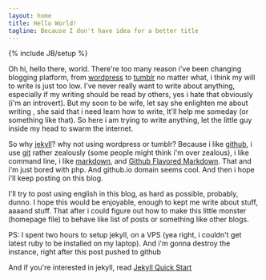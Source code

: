 ```yaml
---
layout: home
title: Hello World!
tagline: Because I don't have idea for a better title
---
```

{% include JB/setup %}

Oh hi, hello there, world. There're too many reason i've been changing blogging platform, from [wordpress](http://wordpress.com) to [tumblr](http://tumblr.com) no matter what, i think my will to write is just too low. I've never really want to write about anything, especially if my writing should be read by others, yes i hate that obviously (i'm an introvert). But my soon to be wife, let say she enlighten me about writing , she said that i need learn how to write, It'll help me someday (or something like that). So here i am trying to write anything, let the little guy inside my head to swarm the internet.

So why [jekyll](http://jekyllrb.com)? why not using wordpress or tumblr? Because i like [github](https://github.com), i use [git](http://git-scm.com) rather zealously (some people might think i'm over zealous), i like command line, i like [markdown](http://daringfireball.net/projects/markdown/syntax), and [Github Flavored Markdown](https://help.github.com/articles/github-flavored-markdown). That and i'm just bored with php. And github.io domain seems cool. And then i hope i'll keep posting on this blog.

I'll try to post using english in this blog, as hard as possible, probably, dunno. I hope this would be enjoyable, enough to kept me write about stuff, aaaand stuff. That after i could figure out how to make this little monster (homepage file) to behave like list of posts or something like other blogs. 

PS: I spent two hours to setup jekyll, on a VPS (yea right, i couldn't get latest ruby to be installed on my laptop). And i'm gonna destroy the instance, right after this post pushed to github

And if you're interested in jekyll, read [Jekyll Quick Start](http://jekyllbootstrap.com/usage/jekyll-quick-start.html)